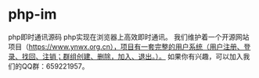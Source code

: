 # php-im
php即时通讯源码
php实现在浏览器上高效即时通讯。
我们维护着一个开源网站项目（https://www.ynwx.org.cn），项目有一套完整的用户系统（用户注册、登录、找回、注销；群组创建、删除，加入、退出。）。
如果你有兴趣，可以加入我们的QQ群：659221957。
